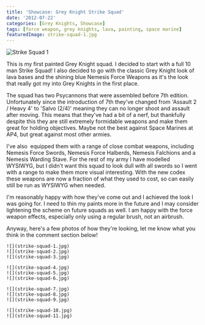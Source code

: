 ```yaml
---
title: 'Showcase: Grey Knight Strike Squad'
date: '2012-07-22'
categories: [Grey Knights, Showcase]
tags: [force weapon, grey knights, lava, painting, space marine]
featuredImage: strike-squad-1.jpg
---
```


![Strike Squad 1](./images/strike-squad/strike-squad-1.jpg)

This is my first painted Grey Knight squad. I decided to start with a full 10 man Strike Squad! I also decided to go with the classic Grey Knight look of lava bases and the shining blue Nemesis Force Weapons as it's the look that really got my into Grey Knights in the first place.

The squad has two Psycannons that were assembled before 7th edition. Unfortunately since the introduction of 7th they've changed from 'Assault 2 / Heavy 4' to 'Salvo (2/4)' meaning they can no longer shoot and assault after moving. This means that they've had a bit of a nerf, but thankfully despite this they are still extremely formidable weapons and make them great for holding objectives. Maybe not the best against Space Marines at AP4, but great against most other armies.

I've also  equipped them with a range of close combat weapons, including Nemesis Force Swords, Nemesis Force Halberds, Nemesis Falchions and a Nemesis Warding Stave. For the rest of my army I have modelled WYSIWYG, but I didn't want this squad to look dull with all swords so I went with a range to make them more visual interesting. With the new codex these weapons are now a fraction of what they used to cost, so can easily still be run as WYSIWYG when needed.

I'm reasonably happy with how they've come out and I achieved the look I was going for. I need to thin my paints more in the future and I may consider lightening the scheme on future squads as well. I am happy with the force weapon effects, especially only using a regular brush, not an airbrush.

Anyway, here's a few photos of how they're looking, let me know what you think in the comment section below!

```grid|3
![](strike-squad-1.jpg)
![](strike-squad-2.jpg)
![](strike-squad-3.jpg)
```

```grid|3
![](strike-squad-4.jpg)
![](strike-squad-5.jpg)
![](strike-squad-6.jpg)
```

```grid|3
![](strike-squad-7.jpg)
![](strike-squad-8.jpg)
![](strike-squad-9.jpg)
```

```grid|2
![](strike-squad-10.jpg)
![](strike-squad-11.jpg)
```
